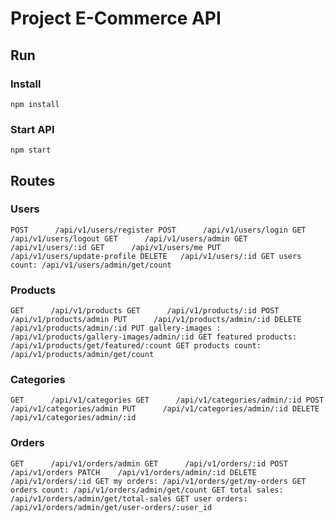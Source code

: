 
# Project E-Commerce API

## Run

### Install

``
npm install
``

### Start API

``
npm start
``

## Routes

### Users

``
POST      /api/v1/users/register
POST      /api/v1/users/login
GET      /api/v1/users/logout
GET      /api/v1/users/admin
GET      /api/v1/users/:id
GET      /api/v1/users/me
PUT      /api/v1/users/update-profile
DELETE   /api/v1/users/:id
GET users count: /api/v1/users/admin/get/count
``

### Products

``
GET      /api/v1/products
GET      /api/v1/products/:id
POST     /api/v1/products/admin
PUT      /api/v1/products/admin/:id
DELETE   /api/v1/products/admin/:id
PUT gallery-images : /api/v1/products/gallery-images/admin/:id
GET featured products: /api/v1/products/get/featured/:count
GET products count: /api/v1/products/admin/get/count
``

### Categories

``
GET      /api/v1/categories
GET      /api/v1/categories/admin/:id
POST     /api/v1/categories/admin
PUT      /api/v1/categories/admin/:id
DELETE   /api/v1/categories/admin/:id
``

### Orders

``
GET      /api/v1/orders/admin
GET      /api/v1/orders/:id
POST     /api/v1/orders
PATCH    /api/v1/orders/admin/:id
DELETE   /api/v1/orders/:id
GET my orders: /api/v1/orders/get/my-orders
GET orders count: /api/v1/orders/admin/get/count
GET total sales: /api/v1/orders/admin/get/total-sales
GET user orders: /api/v1/orders/admin/get/user-orders/:user_id
``

